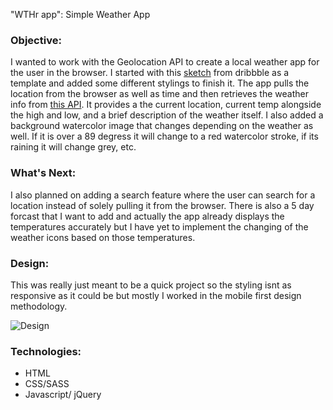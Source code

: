 "WTHr app": Simple Weather App

<h3>Objective:</h3>

I wanted to work with the Geolocation API to create a local weather app for the user in the browser. I started with this <a href="https://dribbble.com/shots/7688363-01-Weather-App-Concept" alt="Weather App Concept by Damian Martelli">sketch</a> from dribbble as a template and added some different stylings to finish it. The app pulls the location from the browser as well as time and then retrieves the weather info from <a href="OpenWeatherMap.org" alt="Open Weather Map website">this API</a>. It provides a the current location, current temp alongside the high and low, and a brief description of the weather itself. I also added a background watercolor image that changes depending on the weather as well. If it is over a 89 degress it will change to a red watercolor stroke, if its raining it will change grey, etc.

<h3>What's Next:</h3>

I also planned on adding a search feature where the user can search for a location instead of solely pulling it from the browser. There is also a 5 day forcast that I want to add and actually the app already displays the temperatures accurately but I have yet to implement the changing of the weather icons based on those temperatures. 

<h3>Design:</h3>

This was really just meant to be a quick project so the styling isnt as responsive as it could be but mostly I worked in the mobile first design methodology. 

![Design](https:github.com/swimtrunks/weather-app/images/wthrappdesign.png)
<h3>Technologies:</h3>

- HTML
- CSS/SASS
- Javascript/ jQuery

